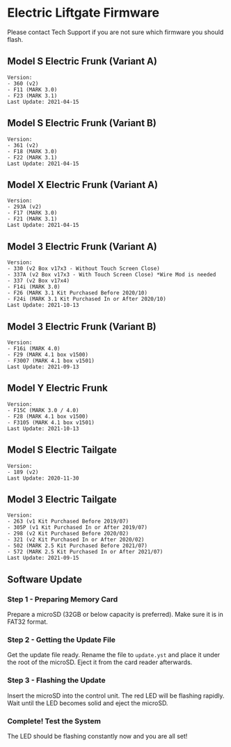 # Electric Liftgate Firmware

Please contact Tech Support if you are not sure which firmware you should flash.

## Model S Electric Frunk (Variant A)
```
Version:
- 360 (v2)
- F11 (MARK 3.0)
- F23 (MARK 3.1)
Last Update: 2021-04-15
```

## Model S Electric Frunk (Variant B)
```
Version:
- 361 (v2)
- F18 (MARK 3.0)
- F22 (MARK 3.1)
Last Update: 2021-04-15
```

## Model X Electric Frunk (Variant A)
```
Version:
- 293A (v2)
- F17 (MARK 3.0)
- F21 (MARK 3.1)
Last Update: 2021-04-15
```

## Model 3 Electric Frunk (Variant A)
```
Version:
- 330 (v2 Box v17x3 - Without Touch Screen Close)
- 337A (v2 Box v17x3 - With Touch Screen Close) *Wire Mod is needed
- 337 (v2 Box v17x4)
- F14i (MARK 3.0)
- F26 (MARK 3.1 Kit Purchased Before 2020/10)
- F24i (MARK 3.1 Kit Purchased In or After 2020/10)
Last Update: 2021-10-13
```

## Model 3 Electric Frunk (Variant B)
```
Version:
- F16i (MARK 4.0)
- F29 (MARK 4.1 box v1500)
- F3007 (MARK 4.1 box v1501)
Last Update: 2021-09-13
```

## Model Y Electric Frunk
```
Version:
- F15C (MARK 3.0 / 4.0)
- F28 (MARK 4.1 box v1500)
- F3105 (MARK 4.1 box v1501)
Last Update: 2021-10-13
```

## Model S Electric Tailgate
```
Version:
- 189 (v2)
Last Update: 2020-11-30
```

## Model 3 Electric Tailgate
```
Version:
- 263 (v1 Kit Purchased Before 2019/07)
- 305P (v1 Kit Purchased In or After 2019/07)
- 298 (v2 Kit Purchased Before 2020/02)
- 321 (v2 Kit Purchased In or After 2020/02)
- 502 (MARK 2.5 Kit Purchased Before 2021/07)
- 572 (MARK 2.5 Kit Purchased In or After 2021/07)
Last Update: 2021-09-15
```

## Software Update
### Step 1 - Preparing Memory Card
Prepare a microSD (32GB or below capacity is preferred).
Make sure it is in FAT32 format.

### Step 2 - Getting the Update File
Get the update file ready.
Rename the file to `update.yst` and place it under the root of the microSD.
Eject it from the card reader afterwards.

### Step 3 - Flashing the Update
Insert the microSD into the control unit.
The red LED will be flashing rapidly.
Wait until the LED becomes solid and eject the microSD.

### Complete! Test the System
The LED should be flashing constantly now and you are all set!
